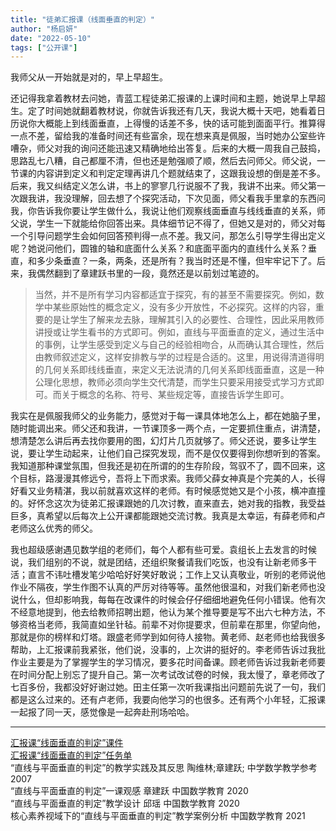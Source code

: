 ```yaml
---
title: "徒弟汇报课（线面垂直的判定）"
author: "杨启妍"
date: "2022-05-10"
tags: ["公开课"]
---
```


我师父从一开始就是对的，早上早超生。

还记得我拿着教材去问她，青蓝工程徒弟汇报课的上课时间和主题，她说早上早超生。定了时间她就翻着教材说，你就告诉我还有几天，我说大概十天吧，她看着日历说你大概能上到线面垂直，上得慢的话差不多，快的话可能到面面平行。推算得一点不差，留给我的准备时间还有些富余，现在想来真是佩服，当时她办公室些许嘈杂，师父对我的询问还能迅速又精确地给出答复。后来的大概一周我自己鼓捣，思路乱七八糟，自己都厘不清，但也还是勉强顺了顺，然后去问师父。师父说，一节课的内容讲到定义和判定定理再讲几个题就结束了，这跟我设想的倒是差不多。后来，我又纠结定义怎么讲，书上的寥寥几行说服不了我，我讲不出来。师父第一次跟我讲，我没理解，回去想了个探究活动，下次见面，师父看我手里拿的东西问我，你告诉我你要让学生做什么，我说让他们观察线面垂直与线线垂直的关系，师父说，学生一下就能给你回答出来。具体细节记不得了，但她又是对的，师父对每一个引导问题学生会如何回答预判得一点不差。我又问，那怎么引导学生得出定义呢？她说问他们，圆锥的轴和底面什么关系？和底面平面内的直线什么关系？垂直，和多少条垂直？一条，两条，还是所有？我当时还是不懂，但牢牢记下了。后来，我偶然翻到了章建跃书里的一段，竟然还是以前划过笔迹的。

>当然，并不是所有学习内容都适宜于探究，有的甚至不需要探究。例如，数学中某些原始性的概念定义，没有多少开放性，不必探究。这样的内容，重要的是让学生了解来龙去脉，理解其引入的必要性、合理性，因此采用教师讲授或让学生看书的方式即可。例如，直线与平面垂直的定义，通过生活中的事例，让学生感受到定义与自己的经验相吻合，从而确认其合理性，然后由教师叙述定义，这样安排教与学的过程是合适的。这里，用说得清道得明的几何关系即线线垂直，来定义无法说清的几何关系即线面垂直，这是一种公理化思想，教师必须向学生交代清楚，而学生只要采用接受式学习方式即可。而关于概念的名称、符号、某些规定等，直接告诉学生即可。

我实在是佩服我师父的业务能力，感觉对于每一课具体地怎么上，都在她脑子里，随时能调出来。师父还和我讲，一节课顶多一两个点，一定要抓住重点，讲清楚，想清楚怎么讲后再去找你要用的图，幻灯片几页就够了。师父还说，要多让学生说，要让学生动起来，让他们自己探究发现，而不是仅仅要得到你想听到的答案。我知道那种课堂氛围，但我还是初在所谓的的生存阶段，驾驭不了，圆不回来，这个目标，路漫漫其修远兮，吾将上下而求索。我师父薛女神真是个完美的人，长得好看又业务精湛，我以前就喜欢这样的老师。有时候感觉她又是个小孩，横冲直撞的。好怀念这次为徒弟汇报课跟她的几次讨教，直来直去，她对我的指教，我受益巨多，真希望以后每次上公开课都能跟她交流讨教。我真是太幸运，有薛老师和卢老师这么优秀的师父。

我也超级感谢遇见数学组的老师们，每个人都有些可爱。袁组长上去发言的时候说，我们组别的不说，就是团结，还组织聚餐请我们吃饭，也没有让新老师多干活；直言不讳吐槽发笔少哈哈好好笑好敢说；工作上又认真敬业，听别的老师说他作业不隔夜，学生作图不认真的严厉对待等等。虽然他很温和，对我们新老师也没说什么，但却影响我，每每在改课件的时候会仔仔细细地避免任何小错误。他有次不经意地提到，他去给教师招聘出题，他认为某个推导要是写不出六七种方法，不够资格当老师，我简直如坐针毡。前辈不对你提要求，但前辈在那里，你望向他，那就是你的榜样和灯塔。跟盛老师学到如何待人接物。黄老师、赵老师也给我很多帮助，上汇报课前我紧张，他们说，没事的，上次讲的挺好的。李老师告诉过我批作业主要是为了掌握学生的学习情况，要多花时间备课。顾老师告诉过我新老师要在时间分配上别忘了提升自己。第一次考试改试卷的时候，我太慢了，章老师改了七百多份，我都没好好谢过她。田主任第一次听我课指出问题前先说了一句，我们都是这么过来的。还有卢老师，我要向他学习的也很多。还有两个小年轻，汇报课一起报了同一天，感觉像是一起奔赴刑场哈哈。

---

[汇报课“线面垂直的判定”课件](线面垂直的判定.pdf)  
[汇报课“线面垂直的判定”任务单](任务单.pdf)  
“直线与平面垂直的判定”的教学实践及其反思 陶维林;章建跃; 中学数学教学参考 2007	\
“直线与平面垂直的判定”一课观感 章建跃 中国数学教育 2020 \
“直线与平面垂直的判定”教学设计 邱瑶	中国数学教育 2020 \
核心素养视域下的“直线与平面垂直的判定”教学案例分析 中国数学教育 2021 

